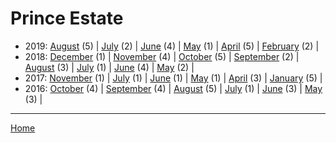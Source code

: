 # Prince Estate

  * 2019: 
      [August](./prince-estate-2019-08.md) (5) | 
      [July](./prince-estate-2019-07.md) (2) | 
      [June](./prince-estate-2019-06.md) (4) | 
      [May](./prince-estate-2019-05.md) (1) | 
      [April](./prince-estate-2019-04.md) (5) | 
      [February](./prince-estate-2019-02.md) (2) | 
  * 2018: 
      [December](./prince-estate-2018-12.md) (1) | 
      [November](./prince-estate-2018-11.md) (4) | 
      [October](./prince-estate-2018-10.md) (5) | 
      [September](./prince-estate-2018-09.md) (2) | 
      [August](./prince-estate-2018-08.md) (3) | 
      [July](./prince-estate-2018-07.md) (1) | 
      [June](./prince-estate-2018-06.md) (4) | 
      [May](./prince-estate-2018-05.md) (2) | 
  * 2017: 
      [November](./prince-estate-2017-11.md) (1) | 
      [July](./prince-estate-2017-07.md) (1) | 
      [June](./prince-estate-2017-06.md) (1) | 
      [May](./prince-estate-2017-05.md) (1) | 
      [April](./prince-estate-2017-04.md) (3) | 
      [January](./prince-estate-2017-01.md) (5) | 
  * 2016: 
      [October](./prince-estate-2016-10.md) (4) | 
      [September](./prince-estate-2016-09.md) (4) | 
      [August](./prince-estate-2016-08.md) (5) | 
      [July](./prince-estate-2016-07.md) (1) | 
      [June](./prince-estate-2016-06.md) (3) | 
      [May](./prince-estate-2016-05.md) (3) | 

----

[Home](../)
